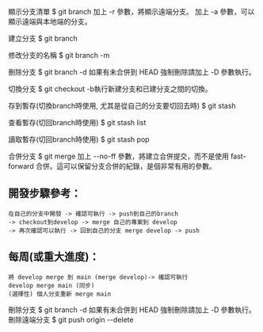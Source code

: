 顯示分支清單
$ git branch
	加上 -r 參數，將顯示遠端分支。
	加上 -a 參數，可以顯示遠端與本地端的分支。

建立分支
$ git branch <branchname>

修改分支的名稱
$ git branch -m <oldbranch> <newbranch>

刪除分支
$ git branch -d <branchname>
	如果有未合併到 HEAD 
	強制刪除請加上 -D 參數執行。

切換分支
$ git checkout <branch>
	-b執行新建分支和已建分支之間的切換。

存到暫存(切換branch時使用, 尤其是從自己的分支要切回去時)
$ git stash

查看暫存(切回branch時使用)
$ git stash list

讀取暫存(切回branch時使用)
$ git stash pop <stash>

合併分支
$ git merge <branch>
	加上 --no-ff 參數，將建立合併提交，而不是使用 fast-forward 合併。這可以保留分支合併的紀錄，是個非常有用的參數。
	
##  開發步驟參考：
	在自己的分支中開發 -> 確認可執行 -> push到自己的branch
	-> checkout到develop -> merge 自己的專案到 develop
	-> 再次確認可以執行 -> 回到自己的分支 merge develop -> push
##  每周(或重大進度)：
	將 develop merge 到 main (merge develop)-> 確認可執行
	develop merge main (同步)
	(選擇性) 個人分支重新 merge main
	
刪除分支
$ git branch -d <branchname>
	如果有未合併到 HEAD 
	強制刪除請加上 -D 參數執行。
刪除遠端分支
$ git push origin --delete <branchname>


